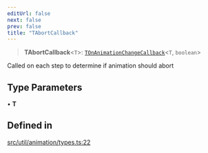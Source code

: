 ```yaml
---
editUrl: false
next: false
prev: false
title: "TAbortCallback"
---
```


> **TAbortCallback**\<`T`\>: [`TOnAnimationChangeCallback`](/api/namespaces/util/type-aliases/tonanimationchangecallback/)\<`T`, `boolean`\>

Called on each step to determine if animation should abort

## Type Parameters

• **T**

## Defined in

[src/util/animation/types.ts:22](https://github.com/fabricjs/fabric.js/blob/c093e29e73123dafcfa091ff4d5e04e690bb796e/src/util/animation/types.ts#L22)

